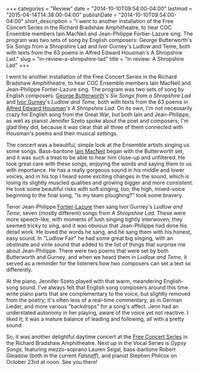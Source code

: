 +++
categories = "Review"
date = "2014-10-10T09:54:00-04:00"
lastmod = "2015-04-14T14:38:00-04:00"
publishDate = "2014-10-10T09:54:00-04:00"
short_description = "I went to another installation of the Free Concert Series in the Richard Bradshaw Amphitheatre, to hear COC Ensemble members Iain MacNeil and Jean-Philippe Fortier-Lazure sing. The program was two sets of song by English composers: George Butterworth&#039;s Six Songs from a Shropshire Lad and Ivor Gurney&#039;s Ludlow and Teme, both with texts from the 63 poems in Alfred Edward Housman&#039;s A Shropshire Lad."
slug = "in-review-a-shropshire-lad"
title = "In review: A Shropshire Lad"
+++

I went to another installation of the Free Concert Series in the Richard Bradshaw Amphitheatre, to hear COC Ensemble members Iain MacNeil and Jean-Philippe Fortier-Lazure sing. The program was two sets of song by English composers: [George Butterworth](http://en.wikipedia.org/wiki/George_Butterworth)'s _Six Songs from a Shropshire Lad_ and [Ivor Gurney](http://en.wikipedia.org/wiki/Ivor_Gurney#Works)'s _Ludlow and Teme_, both with texts from the 63 poems in [Alfred Edward Housman](http://en.wikipedia.org/wiki/A._E._Housman)'s _A Shropshire Lad_. On its own, I'm not necessarily crazy for English song from the Great War, but both Iain and Jean-Philippe, as well as pianist Jennifer Szeto spoke about the poet and composers; I'm glad they did, because it was clear that all three of them connected with Housman's poems and their musical settings.

The concert was a beautiful, simple look at the Ensemble artists singing us some songs. Bass-baritone [Iain MacNeil](http://www.iainmacneil.com/bio) began with the Butterworth set, and it was such a treat to be able to hear him close-up and unfiltered. He took great care with these songs, enjoying the words and saying them to us with importance. He has a really gorgeous sound in his middle and lower voices, and in his top I heard some exciting changes in the sound, which is losing its slightly muscled qualities and growing bigger and more consistent. He took some beautiful risks with soft singing, too; the high, mixed-voice beginning to the final song, "Is my team ploughing?" took some bravery.

Tenor Jean-Philippe [Fortier-Lazure](http://www.coc.ca/ExploreAndLearn/NewToOpera/OnlineLearningCentre/ParlandoTheCOCBlog.aspx?EntryID=25771) then sang Ivor Gurney's _Ludlow and Teme_, seven (mostly different) songs from _A Shropshire Lad_. These were more speech-like, with moments of lush singing tightly interwoven; they seemed tricky to sing, and it was obvious that Jean-Philippe had done his detail work. He loved the words he sang, and he sang them with his honest, easy sound. In "Ludlow Fair" he had some great big singing, with an obstinate and virile sound that added to the list of things that surprise me about Jean-Philippe. There were two poems that were set by both Butterworth and Gurney, and when we heard them in _Ludlow and Teme_, it served as a reminder for the listeners how two composers can set a text so differently.

At the piano, Jennifer Szeto played with that warm, meandering English-song sound. I've always felt that English song composers around this time write piano parts that are complementary to the voice, but slightly removed from the poetry; it's often less of a real-time commentary, as in German Lieder, and more various "backdrops" for a song's affect. Jenn had an understated autonomy in her playing, aware of the voice yet not reactive. I liked it; it was a mature balance of leading and following, all with a pretty sound.

So, it was another delightful daytime concert at the [Free Concert Series](http://www.coc.ca/performancesandtickets/FreeConcertSeries/October.aspx) in the Richard Bradshaw Amphitheatre. Next up in the Vocal Series is _Gypsy Songs_, featuring mezzo-soprano Lauren Segal, bass-baritone Robert Gleadow (both in the current _Falstaff_), and pianist Stephen Philcox on October 23rd at noon. See you there!
